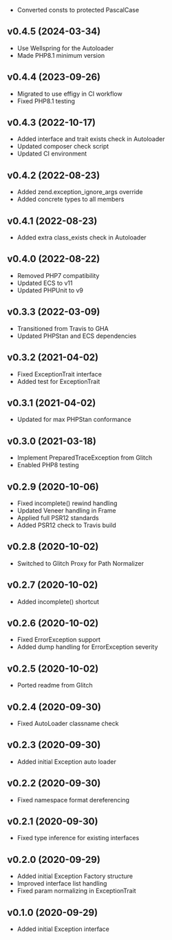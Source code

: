 * Converted consts to protected PascalCase

## v0.4.5 (2024-03-34)
* Use Wellspring for the Autoloader
* Made PHP8.1 minimum version

## v0.4.4 (2023-09-26)
* Migrated to use effigy in CI workflow
* Fixed PHP8.1 testing

## v0.4.3 (2022-10-17)
* Added interface and trait exists check in Autoloader
* Updated composer check script
* Updated CI environment

## v0.4.2 (2022-08-23)
* Added zend.exception_ignore_args override
* Added concrete types to all members

## v0.4.1 (2022-08-23)
* Added extra class_exists check in Autoloader

## v0.4.0 (2022-08-22)
* Removed PHP7 compatibility
* Updated ECS to v11
* Updated PHPUnit to v9

## v0.3.3 (2022-03-09)
* Transitioned from Travis to GHA
* Updated PHPStan and ECS dependencies

## v0.3.2 (2021-04-02)
* Fixed ExceptionTrait interface
* Added test for ExceptionTrait

## v0.3.1 (2021-04-02)
* Updated for max PHPStan conformance

## v0.3.0 (2021-03-18)
* Implement PreparedTraceException from Glitch
* Enabled PHP8 testing

## v0.2.9 (2020-10-06)
* Fixed incomplete() rewind handling
* Updated Veneer handling in Frame
* Applied full PSR12 standards
* Added PSR12 check to Travis build

## v0.2.8 (2020-10-02)
* Switched to Glitch Proxy for Path Normalizer

## v0.2.7 (2020-10-02)
* Added incomplete() shortcut

## v0.2.6 (2020-10-02)
* Fixed ErrorException support
* Added dump handling for ErrorException severity

## v0.2.5 (2020-10-02)
* Ported readme from Glitch

## v0.2.4 (2020-09-30)
* Fixed AutoLoader classname check

## v0.2.3 (2020-09-30)
* Added initial Exception auto loader

## v0.2.2 (2020-09-30)
* Fixed namespace format dereferencing

## v0.2.1 (2020-09-30)
* Fixed type inference for existing interfaces

## v0.2.0 (2020-09-29)
* Added initial Exception Factory structure
* Improved interface list handling
* Fixed param normalizing in ExceptionTrait

## v0.1.0 (2020-09-29)
* Added initial Exception interface
